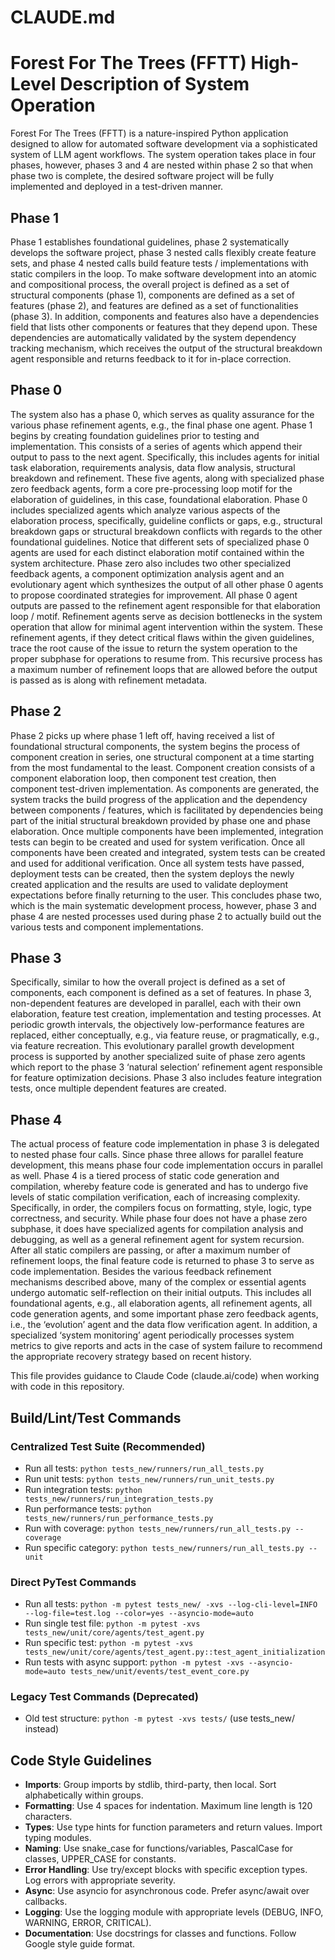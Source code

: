 # CLAUDE.md

# Forest For The Trees (FFTT) High-Level Description of System Operation
Forest For The Trees (FFTT) is a nature-inspired Python application designed to allow for automated software development via a sophisticated system of LLM agent workflows. The system operation takes place in four phases, however, phases 3 and 4 are nested within phase 2 so that when phase two is complete, the desired software project will be fully implemented and deployed in a test-driven manner. 

## Phase 1
Phase 1 establishes foundational guidelines, phase 2 systematically develops the software project, phase 3 nested calls flexibly create feature sets, and phase 4 nested calls build feature tests / implementations with static compilers in the loop. To make software development into an atomic and compositional process, the overall project is defined as a set of structural components (phase 1), components are defined as a set of features (phase 2), and features are defined as a set of functionalities (phase 3). In addition, components and features also have a dependencies field that lists other components or features that they depend upon. These dependencies are automatically validated by the system dependency tracking mechanism, which receives the output of the structural breakdown agent responsible and returns feedback to it for in-place correction. 

## Phase 0
The system also has a phase 0, which serves as quality assurance for the various phase refinement agents, e.g., the final phase one agent. Phase 1 begins by creating foundation guidelines prior to testing and implementation. This consists of a series of agents which append their output to pass to the next agent. Specifically, this includes agents for initial task elaboration, requirements analysis, data flow analysis, structural breakdown and refinement. These five agents, along with specialized phase zero feedback agents, form a core pre-processing loop motif for the elaboration of guidelines, in this case, foundational elaboration. Phase 0 includes specialized agents which analyze various aspects of the elaboration process, specifically, guideline conflicts or gaps, e.g., structural breakdown gaps or structural breakdown conflicts with regards to the other foundational guidelines. Notice that different sets of specialized phase 0 agents are used for each distinct elaboration motif contained within the system architecture. Phase zero also includes two other specialized feedback agents, a component optimization analysis agent and an evolutionary agent which synthesizes the output of all other phase 0 agents to propose coordinated strategies for improvement. All phase 0 agent outputs are passed to the refinement agent responsible for that elaboration loop / motif. Refinement agents serve as decision bottlenecks in the system operation that allow for minimal agent intervention within the system. These refinement agents, if they detect critical flaws within the given guidelines, trace the root cause of the issue to return the system operation to the proper subphase for operations to resume from. This recursive process has a maximum number of refinement loops that are allowed before the output is passed as is along with refinement metadata. 

## Phase 2
Phase 2 picks up where phase 1 left off, having received a list of foundational structural components, the system begins the process of component creation in series, one structural component at a time starting from the most fundamental to the least. Component creation consists of a component elaboration loop, then component test creation, then component test-driven implementation. As components are generated, the system tracks the build progress of the application and the dependency between components / features, which is facilitated by dependencies being part of the initial structural breakdown provided by phase one and phase elaboration. Once multiple components have been implemented, integration tests can begin to be created and used for system verification. Once all components have been created and integrated, system tests can be created and used for additional verification. Once all system tests have passed, deployment tests can be created, then the system deploys the newly created application and the results are used to validate deployment expectations before finally returning to the user. This concludes phase two, which is the main systematic development process, however, phase 3 and phase 4 are nested processes used during phase 2 to actually build out the various tests and component implementations.

## Phase 3
Specifically, similar to how the overall project is defined as a set of components, each component is defined as a set of features. In phase 3, non-dependent features are developed in parallel, each with their own elaboration, feature test creation, implementation and testing processes. At periodic growth intervals, the objectively low-performance features are replaced, either conceptually, e.g., via feature reuse, or pragmatically, e.g., via feature recreation. This evolutionary parallel growth development process is supported by another specialized suite of phase zero agents which report to the phase 3 ‘natural selection’ refinement agent responsible for feature optimization decisions. Phase 3 also includes feature integration tests, once multiple dependent features are created. 

## Phase 4
The actual process of feature code implementation in phase 3 is delegated to nested phase four calls. Since phase three allows for parallel feature development, this means phase four code implementation occurs in parallel as well. Phase 4 is a tiered process of static code generation and compilation, whereby feature code is generated and has to undergo five levels of static compilation verification, each of increasing complexity. Specifically, in order, the compilers focus on formatting, style, logic, type correctness, and security. While phase four does not have a phase zero subphase, it does have specialized agents for compilation analysis and debugging, as well as a general refinement agent for system recursion. After all static compilers are passing, or after a maximum number of refinement loops, the final feature code is returned to phase 3 to serve as code implementation. Besides the various feedback refinement mechanisms described above, many of the complex or essential agents undergo automatic self-reflection on their initial outputs. This includes all foundational agents, e.g., all elaboration agents, all refinement agents, all code generation agents, and some important phase zero feedback agents, i.e., the ‘evolution’ agent and the data flow verification agent. In addition, a specialized ‘system monitoring’ agent periodically processes system metrics to give reports and acts in the case of system failure to recommend the appropriate recovery strategy based on recent history.

This file provides guidance to Claude Code (claude.ai/code) when working with code in this repository.

## Build/Lint/Test Commands

### Centralized Test Suite (Recommended)
- Run all tests: `python tests_new/runners/run_all_tests.py`
- Run unit tests: `python tests_new/runners/run_unit_tests.py`
- Run integration tests: `python tests_new/runners/run_integration_tests.py`
- Run performance tests: `python tests_new/runners/run_performance_tests.py`
- Run with coverage: `python tests_new/runners/run_all_tests.py --coverage`
- Run specific category: `python tests_new/runners/run_all_tests.py --unit`

### Direct PyTest Commands
- Run all tests: `python -m pytest tests_new/ -xvs --log-cli-level=INFO --log-file=test.log --color=yes --asyncio-mode=auto`
- Run single test file: `python -m pytest -xvs tests_new/unit/core/agents/test_agent.py`
- Run specific test: `python -m pytest -xvs tests_new/unit/core/agents/test_agent.py::test_agent_initialization`
- Run tests with async support: `python -m pytest -xvs --asyncio-mode=auto tests_new/unit/events/test_event_core.py`

### Legacy Test Commands (Deprecated)
- Old test structure: `python -m pytest -xvs tests/` (use tests_new/ instead)

## Code Style Guidelines

- **Imports**: Group imports by stdlib, third-party, then local. Sort alphabetically within groups.
- **Formatting**: Use 4 spaces for indentation. Maximum line length is 120 characters.
- **Types**: Use type hints for function parameters and return values. Import typing modules.
- **Naming**: Use snake_case for functions/variables, PascalCase for classes, UPPER_CASE for constants.
- **Error Handling**: Use try/except blocks with specific exception types. Log errors with appropriate severity.
- **Async**: Use asyncio for asynchronous code. Prefer async/await over callbacks.
- **Logging**: Use the logging module with appropriate levels (DEBUG, INFO, WARNING, ERROR, CRITICAL).
- **Documentation**: Use docstrings for classes and functions. Follow Google style guide format.